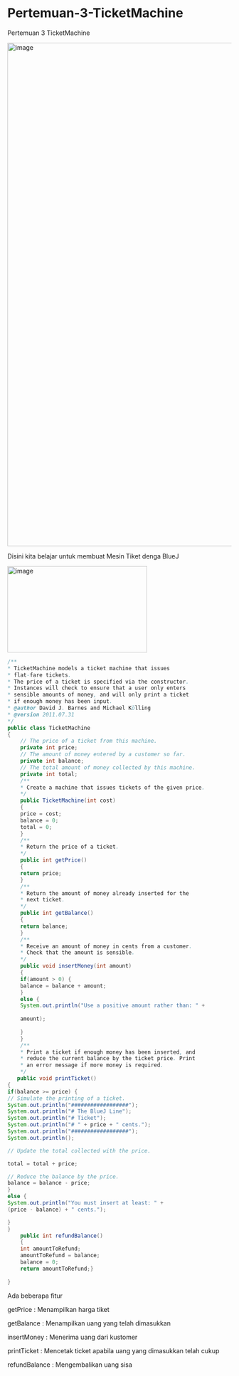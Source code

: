 # Pertemuan-3-TicketMachine
Pertemuan 3 TicketMachine

<img width="959" height="1132" alt="image" src="https://github.com/user-attachments/assets/99404bc1-34cb-4785-994f-bf08f3778507" />


Disini kita belajar untuk membuat Mesin Tiket denga BlueJ

<img width="314" height="194" alt="image" src="https://github.com/user-attachments/assets/0b1cd0e4-92ab-4ba5-845f-0fd364b5a42d" />

```java
/**
* TicketMachine models a ticket machine that issues
* flat-fare tickets.
* The price of a ticket is specified via the constructor.
* Instances will check to ensure that a user only enters
* sensible amounts of money, and will only print a ticket
* if enough money has been input.
* @author David J. Barnes and Michael Kölling
* @version 2011.07.31
*/
public class TicketMachine
{
    // The price of a ticket from this machine.
    private int price;
    // The amount of money entered by a customer so far.
    private int balance;
    // The total amount of money collected by this machine.
    private int total;
    /**
    * Create a machine that issues tickets of the given price.
    */
    public TicketMachine(int cost)
    {
    price = cost;
    balance = 0;
    total = 0;
    }
    /**
    * Return the price of a ticket.
    */
    public int getPrice()
    {
    return price;
    }
    /**
    * Return the amount of money already inserted for the
    * next ticket.
    */
    public int getBalance()
    {
    return balance;
    }
    /**
    * Receive an amount of money in cents from a customer.
    * Check that the amount is sensible.
    */
    public void insertMoney(int amount)
    {
    if(amount > 0) {
    balance = balance + amount;
    }
    else {
    System.out.println("Use a positive amount rather than: " +
    
    amount);
    
    }
    }
    /**
    * Print a ticket if enough money has been inserted, and
    * reduce the current balance by the ticket price. Print
    * an error message if more money is required.
    */
   public void printTicket()
{
if(balance >= price) {
// Simulate the printing of a ticket.
System.out.println("##################");
System.out.println("# The BlueJ Line");
System.out.println("# Ticket");
System.out.println("# " + price + " cents.");
System.out.println("##################");
System.out.println();

// Update the total collected with the price.

total = total + price;

// Reduce the balance by the price.
balance = balance - price;
}
else {
System.out.println("You must insert at least: " +
(price - balance) + " cents.");

}
}
    public int refundBalance()
    {
    int amountToRefund;
    amountToRefund = balance;
    balance = 0;
    return amountToRefund;}
    
}
```

Ada beberapa fitur 

getPrice      : Menampilkan harga tiket

getBalance    : Menampilkan uang yang telah dimasukkan

insertMoney    : Menerima uang dari kustomer

printTicket    : Mencetak ticket apabila uang yang dimasukkan telah cukup

refundBalance  : Mengembalikan uang sisa
